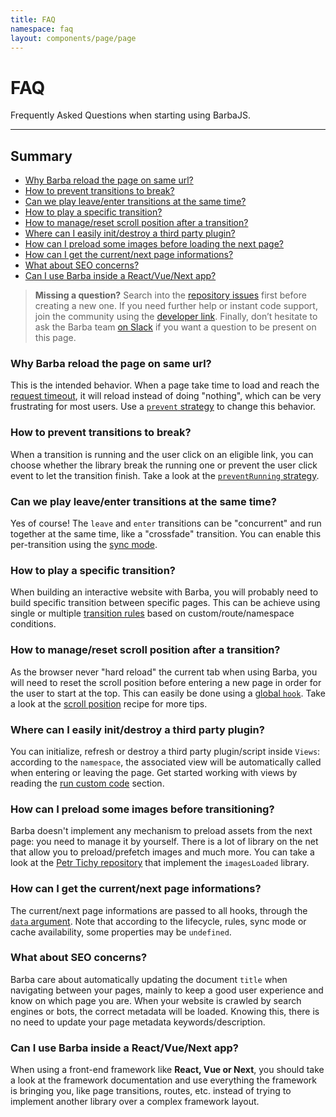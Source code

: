 ```yaml
---
title: FAQ
namespace: faq
layout: components/page/page
---
```


# FAQ

Frequently Asked Questions when starting using BarbaJS.

<hr>

## Summary

- [Why Barba reload the page on same url?](#Why-Barba-reload-the-page-on-same-url)
- [How to prevent transitions to break?](#How-to-prevent-transitions-to-break)
- [Can we play leave/enter transitions at the same time?](#Can-we-play-leave-enter-transitions-at-the-same-time)
- [How to play a specific transition?](#How-to-play-a-specific-transition)
- [How to manage/reset scroll position after a transition?](#How-to-manage-reset-scroll-position-after-a-transition)
- [Where can I easily init/destroy a third party plugin?](#Where-can-I-easily-init-destroy-a-third-party-plugin)
- [How can I preload some images before loading the next page?](#How-can-I-preload-some-images-before-transitioning)
- [How can I get the current/next page informations?](#How-can-I-get-the-current-next-page-informations)
- [What about SEO concerns?](#What-about-SEO-concerns)
- [Can I use Barba inside a React/Vue/Next app?](#Can-I-use-Barba-inside-a-React-Vue-Next-app)

> **Missing a question?** Search into the [repository issues](https://github.com/barbajs/barba/issues?q=is%3Aissue) first before creating a new one. If you need further help or instant code support, join the community using the [developer link](/docs/getstarted/useful-links/#Developer). Finally, don’t hesitate to ask the Barba team [on Slack](https://barbajs.slack.com/) if you want a question to be present on this page.

### Why Barba reload the page on same url?

This is the intended behavior. When a page take time to load and reach the [request timeout](/docs/advanced/recipes/#timeout), it will reload instead of doing "nothing", which can be very frustrating for most users. Use a [`prevent` strategy](/docs/advanced/strategies/#prevent) to change this behavior.

### How to prevent transitions to break?

When a transition is running and the user click on an eligible link, you can choose whether the library break the running one or prevent the user click event to let the transition finish. Take a look at the [`preventRunning` strategy](/docs/advanced/strategies/#preventRunning).

### Can we play leave/enter transitions at the same time?

Yes of course! The `leave` and `enter` transitions can be "concurrent" and run together at the same time, like a "crossfade" transition. You can enable this per-transition using the [sync mode](/docs/advanced/transitions/#Sync-mode).

### How to play a specific transition?

When building an interactive website with Barba, you will probably need to build specific transition between specific pages. This can be achieve using single or multiple [transition rules](/docs/advanced/transitions/#Rules) based on custom/route/namespace conditions.

### How to manage/reset scroll position after a transition?

As the browser never "hard reload" the current tab when using Barba, you will need to reset the scroll position before entering a new page in order for the user to start at the top. This can easily be done using a [global `hook`](/docs/advanced/hooks/#Global-hooks). Take a look at the [scroll position](/docs/advanced/recipes/#Scroll-position) recipe for more tips.

### Where can I easily init/destroy a third party plugin?

You can initialize, refresh or destroy a third party plugin/script inside `Views`: according to the `namespace`, the associated view will be automatically called when entering or leaving the page. Get started working with views by reading the [run custom code](/docs/getstarted/custom-code/) section.

### How can I preload some images before transitioning?

Barba doesn't implement any mechanism to preload assets from the next page: you need to manage it by yourself. There is a lot of library on the net that allow you to preload/prefetch images and much more. You can take a look at the [Petr Tichy repository](https://github.com/Ihatetomatoes/barbajs-demos/tree/master/barbajs-gsap-imagesLoaded) that implement the `imagesLoaded` library.

### How can I get the current/next page informations?

The current/next page informations are passed to all hooks, through the [`data` argument](/docs/advanced/hooks/#data-argument). Note that according to the lifecycle, rules, sync mode or cache availability, some properties may be `undefined`.

### What about SEO concerns?

Barba care about automatically updating the document `title` when navigating between your pages, mainly to keep a good user experience and know on which page you are. When your website is crawled by search engines or bots, the correct metadata will be loaded. Knowing this, there is no need to update your page metadata keywords/description.

### Can I use Barba inside a React/Vue/Next app?

When using a front-end framework like **React, Vue or Next**, you should take a look at the framework documentation and use everything the framework is bringing you, like page transitions, routes, etc. instead of trying to implement another library over a complex framework layout.
